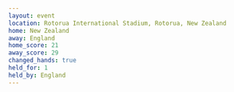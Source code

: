 ```yaml
---
layout: event
location: Rotorua International Stadium, Rotorua, New Zealand
home: New Zealand
away: England
home_score: 21
away_score: 29
changed_hands: true
held_for: 1
held_by: England
---
```


